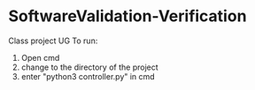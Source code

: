 # SoftwareValidation-Verification
Class project UG
To run:
1. Open cmd
2. change to the directory of the project
3. enter "python3 controller.py" in cmd
